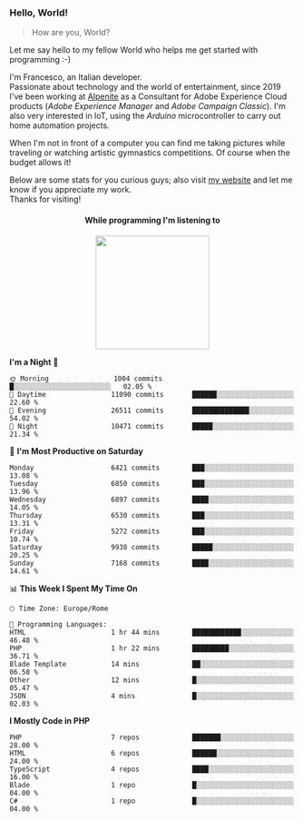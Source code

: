 ### Hello, World!

> How are you, World?

Let me say hello to my fellow World who helps me get started with programming :-)

I'm Francesco, an Italian developer.  
Passionate about technology and the world of entertainment, since 2019 I've been working at [Alpenite](https://www.alpenite.com) as a Consultant for Adobe Experience Cloud products (*Adobe Experience Manager* and *Adobe Campaign Classic*). I'm also very interested in IoT, using the *Arduino* microcontroller to carry out home automation projects.

When I'm not in front of a computer you can find me taking pictures while traveling or watching artistic gymnastics competitions. Of course when the budget allows it!

Below are some stats for you curious guys; also visit [my website](https://www.francescorega.eu) and let me know if you appreciate my work.  
Thanks for visiting!

<div align="center">
  <h4>While programming I'm listening to</h4>
  <a href="https://apps.francescorega.eu/now-playing/11147232609" target="_blank"><img src="https://apps.francescorega.eu/now-playing/11147232609" width="200"></a>
</div>

<!--START_SECTION:waka-->
**I'm a Night 🦉** 

```text
🌞 Morning                1004 commits        █░░░░░░░░░░░░░░░░░░░░░░░░   02.05 % 
🌆 Daytime                11090 commits       ██████░░░░░░░░░░░░░░░░░░░   22.60 % 
🌃 Evening                26511 commits       ██████████████░░░░░░░░░░░   54.02 % 
🌙 Night                  10471 commits       █████░░░░░░░░░░░░░░░░░░░░   21.34 % 
```
📅 **I'm Most Productive on Saturday** 

```text
Monday                   6421 commits        ███░░░░░░░░░░░░░░░░░░░░░░   13.08 % 
Tuesday                  6850 commits        ███░░░░░░░░░░░░░░░░░░░░░░   13.96 % 
Wednesday                6897 commits        ████░░░░░░░░░░░░░░░░░░░░░   14.05 % 
Thursday                 6530 commits        ███░░░░░░░░░░░░░░░░░░░░░░   13.31 % 
Friday                   5272 commits        ███░░░░░░░░░░░░░░░░░░░░░░   10.74 % 
Saturday                 9938 commits        █████░░░░░░░░░░░░░░░░░░░░   20.25 % 
Sunday                   7168 commits        ████░░░░░░░░░░░░░░░░░░░░░   14.61 % 
```


📊 **This Week I Spent My Time On** 

```text
🕑︎ Time Zone: Europe/Rome

💬 Programming Languages: 
HTML                     1 hr 44 mins        ████████████░░░░░░░░░░░░░   46.48 % 
PHP                      1 hr 22 mins        █████████░░░░░░░░░░░░░░░░   36.71 % 
Blade Template           14 mins             ██░░░░░░░░░░░░░░░░░░░░░░░   06.58 % 
Other                    12 mins             █░░░░░░░░░░░░░░░░░░░░░░░░   05.47 % 
JSON                     4 mins              █░░░░░░░░░░░░░░░░░░░░░░░░   02.03 % 
```

**I Mostly Code in PHP** 

```text
PHP                      7 repos             ███████░░░░░░░░░░░░░░░░░░   28.00 % 
HTML                     6 repos             ██████░░░░░░░░░░░░░░░░░░░   24.00 % 
TypeScript               4 repos             ████░░░░░░░░░░░░░░░░░░░░░   16.00 % 
Blade                    1 repo              █░░░░░░░░░░░░░░░░░░░░░░░░   04.00 % 
C#                       1 repo              █░░░░░░░░░░░░░░░░░░░░░░░░   04.00 % 
```




<!--END_SECTION:waka-->
